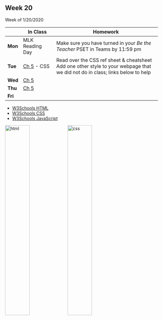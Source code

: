 <meta http-equiv="refresh" content="300"/>

## Week 20  
Week of 1/20/2020 

  |       |In Class               |Homework   |
  |-------|---------              |---------  |
  |**Mon**|MLK Reading Day |Make sure you have turned in your *Be the Teacher* PSET in Teams by 11:59 pm |
  |**Tue**|[Ch 5](/ap/curriculum/5/) - CSS|Read over the CSS ref sheet & cheatsheet <br> Add one other style to your webpage that we did not do in class; links below to help |
  |**Wed**|[Ch 5](/ap/curriculum/5/)| |
  |**Thu**|[Ch 5 ](/ap/curriculum/5/) | |
  |**Fri**| | |

  * [W3Schools HTML](https://www.w3schools.com/html)
  * [W3Schools CSS](https://www.w3schools.com/css)
  * [W3Schools JavaScript](https://www.w3schools.com/js)

<img src="https://cdn.lynda.com/course/170427/170427-637140057855786367-16x9.jpg" alt="html" width="40%"> <img src="https://cdn.lynda.com/course/5038219/5038219-637115058599403425-16x9.jpg" alt="css" width="40%">

